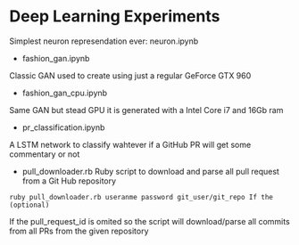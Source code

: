 # Deep Learning Experiments

Simplest neuron represendation ever: neuron.ipynb

* fashion_gan.ipynb

Classic GAN used to create using just a regular GeForce GTX 960

* fashion_gan_cpu.ipynb

Same GAN but stead GPU it is generated with a Intel Core i7 and 16Gb ram


* pr_classification.ipynb

A LSTM network to classify wahtever if a GitHub PR will get some commentary or not



* pull_downloader.rb
Ruby script to download and parse all pull request from a Git Hub repository

```
ruby pull_downloader.rb useranme password git_user/git_repo If the (optional)
```

If the pull_request_id is omited so the script will download/parse all commits from all PRs from the given repository
